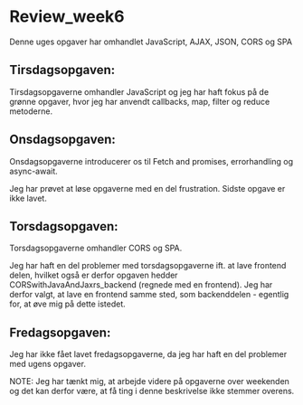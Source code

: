 # Review_week6
Denne uges opgaver har omhandlet JavaScript, AJAX, JSON, CORS og SPA

## Tirsdagsopgaven:
Tirsdagsopgaverne omhandler JavaScript og jeg har haft fokus på de grønne opgaver, hvor jeg har anvendt callbacks, map, filter og reduce metoderne. 

## Onsdagsopgaven:
Onsdagsopgaverne introducerer os til Fetch and promises, errorhandling og async-await. 

Jeg har prøvet at løse opgaverne med en del frustration. Sidste opgave er ikke lavet. 
## Torsdagsopgaven:
Torsdagsopgaverne omhandler CORS og SPA. 

Jeg har haft en del problemer med torsdagsopgaverne ift. at lave frontend delen, hvilket også er derfor opgaven hedder CORSwithJavaAndJaxrs_backend (regnede med en frontend).
Jeg har derfor valgt, at lave en frontend samme sted, som backenddelen - egentlig for, at øve mig på dette istedet. 

## Fredagsopgaven:
Jeg har ikke fået lavet fredagsopgaverne, da jeg har haft en del problemer med ugens opgaver.

NOTE: Jeg har tænkt mig, at arbejde videre på opgaverne over weekenden og det kan derfor være, at få ting i denne beskrivelse ikke stemmer overens. 
